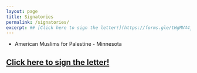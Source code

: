 ```yaml
---
layout: page
title: Signatories
permalink: /signatories/
excerpt: ## [Click here to sign the letter!](https://forms.gle/tHgMV44jnT69SfnY6 "Google Form to Support Minnesotans for Human Rights")
---
```


- American Muslims for Palestine - Minnesota


## [Click here to sign the letter!](https://forms.gle/tHgMV44jnT69SfnY6 "Google Form to Support Minnesotans for Human Rights")